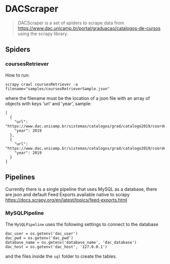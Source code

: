 # DACScraper

> DACScraper is a set of spiders to scrape data from https://www.dac.unicamp.br/portal/graduacao/catalogos-de-cursos
> using the scrapy library.

## Spiders

### coursesRetriever

How to run:
```
scrapy crawl coursesRetriever -a filename="samples/coursesRetrieverSample.json"
```
where the filename must be the location of a json file with an array of objects
with keys 'url' and 'year', sample:
``` 
[
  {
    "url": "https://www.dac.unicamp.br/sistemas/catalogos/grad/catalogo2019/coordenadorias/0023/0023.html#MC001",
    "year": 2019
  },
  {
    "url": "https://www.dac.unicamp.br/sistemas/catalogos/grad/catalogo2019/coordenadorias/0032/0032.html#MA044",
    "year": 2019
  }
]
```

## Pipelines

Currently there is a single pipeline that uses MySQL as a database, 
there are json and default Feed Exports available native to scrapy
https://docs.scrapy.org/en/latest/topics/feed-exports.html

### MySQLPipeline
The ```MySQLPipeline``` uses the following settings to connect to the database   
```
dac_user = os.getenv('dac_user')
dac_pwd = os.getenv('dac_pwd')
database_name = os.getenv('database_name', 'dac_database')
dac_host = os.getenv('dac_host', '127.0.0.1')
```
and the files inside the ```sql``` folder to create the tables.
